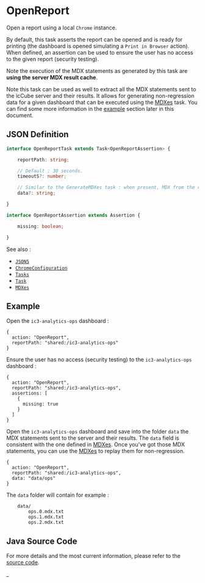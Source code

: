 # OpenReport

Open a report using a local `Chrome` instance.

By default, this task asserts the report can be opened and is ready for printing (the dashboard is opened
simulating a `Print in Browser` action). When defined, an assertion can be used to ensure the user has no
access to the given report (security testing).

Note the execution of the MDX statements as generated by this task are **using the server MDX result cache**.

Note this task can be used as well to extract all the MDX statements sent to the icCube server and their results.
It allows for generating non-regression data for a given dashboard that can be executed using the [MDXes](./MDXes.md)
task. You can find some more information in the [example](#example) section later in this document.

## JSON Definition

```typescript
interface OpenReportTask extends Task<OpenReportAssertion> {

    reportPath: string;

    // Default : 30 seconds.
    timeoutS?: number;

    // Similar to the GenerateMDXes task : when present, MDX from the report will be extracted and saved there.
    data?: string;

}

interface OpenReportAssertion extends Assertion {

    missing: boolean;

}
```

See also :

- [`JSON5`](../JSON5.md)
- [`ChromeConfiguration`](../ChromeConfiguration.md)
- [`Tasks`](../Tasks.md)
- [`Task`](../Task.md)
- [`MDXes`](./MDXes.md)

## Example

Open the `ic3-analytics-ops` dashboard :

```json5
{
  action: "OpenReport",
  reportPath: "shared:/ic3-analytics-ops"
}
```

Ensure the user has no access (security testing) to the `ic3-analytics-ops` dashboard :

```json5
{
  action: "OpenReport",
  reportPath: "shared:/ic3-analytics-ops",
  assertions: [
    {
      missing: true
    }
  ]
}
```

Open the `ic3-analytics-ops` dashboard and save into the folder `data` the MDX statements sent to the server
and their results. The `data` field is consistent with the one defined in [MDXes](./MDXes.md). Once you've got
those MDX statements, you can use the [MDXes](./MDXes.md) to replay them for non-regression.

```json5
{
  action: "OpenReport",
  reportPath: "shared:/ic3-analytics-ops",
  data: "data/ops"
}
```

The `data` folder will contain for example :

```
    data/
        ops.0.mdx.txt
        ops.1.mdx.txt
        ops.2.mdx.txt
```

## Java Source Code

For more details and the most current information, please refer to
the [source code](../../../../src/main/java/ic3/analyticsops/test/task/reporting/AOOpenReportTask.java).

_
